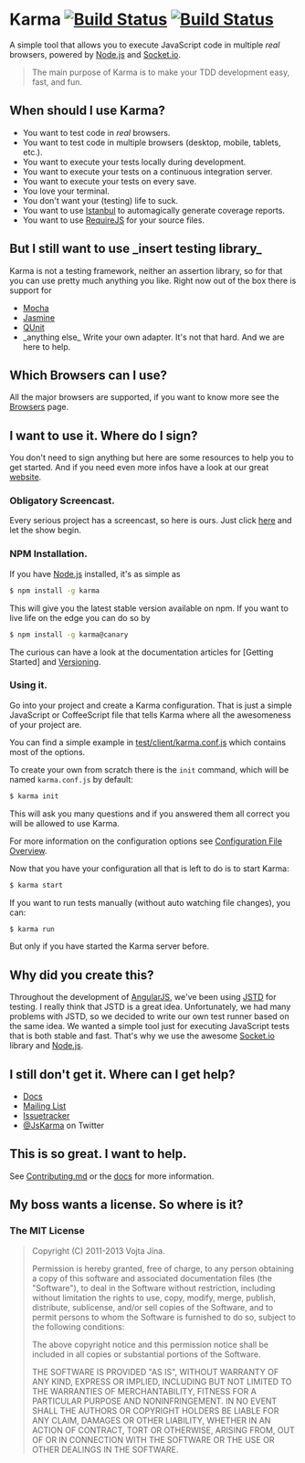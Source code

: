 # Karma [![Build Status](https://secure.travis-ci.org/karma-runner/karma.png?branch=stable)](http://travis-ci.org/karma-runner/karma) [![Build Status](https://secure.travis-ci.org/karma-runner/karma.png?branch=master)](http://travis-ci.org/karma-runner/karma)

A simple tool that allows you to execute JavaScript code in multiple
_real_ browsers, powered by [Node.js] and [Socket.io].

> The main purpose of Karma is to make your TDD development easy,
>  fast, and fun.

## When should I use Karma?

* You want to test code in *real* browsers.
* You want to test code in multiple browsers (desktop, mobile,
  tablets, etc.).
* You want to execute your tests locally during development.
* You want to execute your tests on a continuous integration server.
* You want to execute your tests on every save.
* You love your terminal.
* You don't want your (testing) life to suck.
* You want to use [Istanbul] to automagically generate coverage
  reports.
* You want to use [RequireJS] for your source files.


## But I still want to use \_insert testing library\_

Karma is not a testing framework, neither an assertion library,
so for that you can use pretty much anything you like. Right now out
of the box there is support for

* [Mocha]
* [Jasmine]
* [QUnit]
* \_anything else\_ Write your own adapter. It's not that hard. And we
  are here to help.


## Which Browsers can I use?

All the major browsers are supported, if you want to know more see the
[Browsers] page.


## I want to use it. Where do I sign?

You don't need to sign anything but here are some resources to help
you to get started. And if you need even more infos have a look at our
great [website].

### Obligatory Screencast.

Every serious project has a screencast, so here is ours.  Just click
[here] and let the show begin.

### NPM Installation.

If you have [Node.js] installed, it's as simple as

```bash
$ npm install -g karma
```

This will give you the latest stable version available on npm. If you
want to live life on the edge you can do so by

```bash
$ npm install -g karma@canary
```

The curious can have a look at the documentation articles for
[Getting Started] and [Versioning].

### Using it.

Go into your project and create a Karma configuration. That is
just a simple JavaScript or CoffeeScript file that tells Karma
where all the awesomeness of your project are.

You can find a simple example in
[test/client/karma.conf.js](https://github.com/karma-runner/karma/blob/master/test/client/karma.conf.js)
which contains most of the options.

To create your own from scratch there is the `init` command, which
will be named `karma.conf.js` by default:

```bash
$ karma init
```
This will ask you many questions and if you answered them all correct
you will be allowed to use Karma.

For more information on the configuration options see
[Configuration File Overview].

Now that you have your configuration all that is left to do is to
start Karma:
```bash
$ karma start
```

If you want to run tests manually (without auto watching file changes), you can:
```bash
$ karma run
```
But only if you have started the Karma server before.


## Why did you create this?

Throughout the development of [AngularJS], we've been using [JSTD] for
testing. I really think that JSTD is a great idea. Unfortunately, we
had many problems with JSTD, so we decided to write our own test
runner based on the same idea. We wanted a simple tool just for
executing JavaScript tests that is both stable and fast. That's why we
use the awesome [Socket.io] library and [Node.js].


## I still don't get it. Where can I get help?

* [Docs]
* [Mailing List]
* [Issuetracker]
* [@JsKarma] on Twitter

## This is so great. I want to help.

See
[Contributing.md](https://github.com/karma-runner/karma/blob/master/CONTRIBUTING.md)
or the [docs] for more information.


## My boss wants a license. So where is it?

### The MIT License

> Copyright (C) 2011-2013 Vojta Jína.
>
> Permission is hereby granted, free of charge, to any person
> obtaining a copy of this software and associated documentation files
> (the "Software"), to deal in the Software without restriction,
> including without limitation the rights to use, copy, modify, merge,
> publish, distribute, sublicense, and/or sell copies of the Software,
> and to permit persons to whom the Software is furnished to do so,
> subject to the following conditions:
>
> The above copyright notice and this permission notice shall be
> included in all copies or substantial portions of the Software.
>
> THE SOFTWARE IS PROVIDED "AS IS", WITHOUT WARRANTY OF ANY KIND,
> EXPRESS OR IMPLIED, INCLUDING BUT NOT LIMITED TO THE WARRANTIES OF
> MERCHANTABILITY, FITNESS FOR A PARTICULAR PURPOSE AND
> NONINFRINGEMENT. IN NO EVENT SHALL THE AUTHORS OR COPYRIGHT HOLDERS
> BE LIABLE FOR ANY CLAIM, DAMAGES OR OTHER LIABILITY, WHETHER IN AN
> ACTION OF CONTRACT, TORT OR OTHERWISE, ARISING FROM, OUT OF OR IN
> CONNECTION WITH THE SOFTWARE OR THE USE OR OTHER DEALINGS IN THE
> SOFTWARE.



[AngularJS]: http://angularjs.org/
[JSTD]: http://code.google.com/p/js-test-driver/
[Socket.io]: http://socket.io/
[Node.js]: http://nodejs.org/
[Jasmine]: http://pivotal.github.com/jasmine/
[Mocha]: http://visionmedia.github.com/mocha/
[QUnit]: http://qunitjs.com/
[here]: http://www.youtube.com/watch?v=MVw8N3hTfCI
[Mailing List]: https://groups.google.com/forum/#!forum/karma-users
[Issuetracker]: https://github.com/karma-runner/karma/issues
[@JsKarma]: http://twitter.com/JsKarma
[RequireJS]: http://requirejs.org/
[Istanbul]: https://github.com/gotwarlost/istanbul

[Browsers]: http://karma-runner.github.com/0.8/config/browsers.html
[Versioning]: http://karma-runner.github.com/0.8/about/versioning.html
[Configuration File Overview]: http://karma-runner.github.com/0.8/config/configuration-file.html
[docs]: http://karma-runner.github.com
[Docs]: http://karma-runner.github.com
[website]: http://karma-runner.github.com
